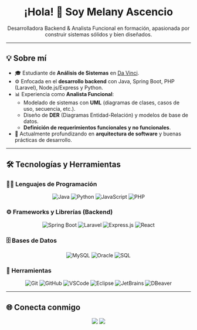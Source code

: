 <h1 align="center">¡Hola! 👋 Soy Melany Ascencio</h1>
<p align="center">
Desarrolladora Backend & Analista Funcional en formación, apasionada por construir sistemas sólidos y bien diseñados.
</p>

---

## 💡 Sobre mí  
- 🎓 Estudiante de **Análisis de Sistemas** en [Da Vinci](https://davinci.edu.ar/).  
- ⚙️ Enfocada en el **desarrollo backend** con Java, Spring Boot, PHP (Laravel), Node.js/Express y Python.  
- 📊 Experiencia como **Analista Funcional**:  
  - Modelado de sistemas con **UML** (diagramas de clases, casos de uso, secuencia, etc.).  
  - Diseño de **DER** (Diagramas Entidad-Relación) y modelos de base de datos.  
  - **Definición de requerimientos funcionales y no funcionales**.  
- 🌱 Actualmente profundizando en **arquitectura de software** y buenas prácticas de desarrollo.  

---

## 🛠️ Tecnologías y Herramientas  

### 👨‍💻 Lenguajes de Programación  
<p align="center">
  <img alt="Java" src="https://img.shields.io/badge/Java-%23007396.svg?style=plastic&logo=java&logoColor=white"/>
  <img alt="Python" src="https://img.shields.io/badge/Python-%2314354C.svg?style=plastic&logo=python&logoColor=white"/>
  <img alt="JavaScript" src="https://img.shields.io/badge/JavaScript-%23F7DF1E.svg?style=plastic&logo=javascript&logoColor=black"/>
  <img alt="PHP" src="https://img.shields.io/badge/PHP-%23777BB4.svg?style=plastic&logo=php&logoColor=white"/>
</p>

### ⚙️ Frameworks y Librerías (Backend)  
<p align="center">
  <img alt="Spring Boot" src="https://img.shields.io/badge/SpringBoot-%236DB33F.svg?style=plastic&logo=springboot&logoColor=white"/>
  <img alt="Laravel" src="https://img.shields.io/badge/Laravel-%23FF2D20.svg?style=plastic&logo=laravel&logoColor=white"/>
  <img alt="Express.js" src="https://img.shields.io/badge/Express.js-%23404d59.svg?style=plastic&logo=express&logoColor=white"/>
  <img alt="React" src="https://img.shields.io/badge/React-%2361DAFB.svg?style=plastic&logo=react&logoColor=black"/>
</p>

### 🗄️ Bases de Datos  
<p align="center">
  <img alt="MySQL" src="https://img.shields.io/badge/MySQL-%234479A1.svg?style=plastic&logo=mysql&logoColor=white"/>
  <img alt="Oracle" src="https://img.shields.io/badge/Oracle-%23F80000.svg?style=plastic&logo=oracle&logoColor=white"/>
  <img alt="SQL" src="https://img.shields.io/badge/SQL-%230074C1.svg?style=plastic&logo=sqlite&logoColor=white"/>
</p>

### 🔧 Herramientas  
<p align="center">
  <img alt="Git" src="https://img.shields.io/badge/Git-%23F05033.svg?style=plastic&logo=git&logoColor=white"/>
  <img alt="GitHub" src="https://img.shields.io/badge/GitHub-%23181717.svg?style=plastic&logo=github&logoColor=white"/>
  <img alt="VSCode" src="https://img.shields.io/badge/VS%20Code-0078d7.svg?style=plastic&logo=visual-studio-code&logoColor=white"/>
  <img alt="Eclipse" src="https://img.shields.io/badge/Eclipse-%232C2255.svg?style=plastic&logo=eclipse&logoColor=white"/>
  <img alt="JetBrains" src="https://img.shields.io/badge/JetBrains-%23000000.svg?style=plastic&logo=jetbrains&logoColor=white"/>
  <img alt="DBeaver" src="https://img.shields.io/badge/DBeaver-%233D4D5D.svg?style=plastic&logo=dbeaver&logoColor=white"/>
</p>

---

## 🌐 Conecta conmigo  
<p align="center">
  <a href="mailto:melanyascencio908@gmail.com"><img src="https://img.shields.io/badge/Gmail-%23EA4335.svg?style=plastic&logo=gmail&logoColor=white"/></a>
  <a href="https://www.linkedin.com/in/melany-ascencio"><img src="https://img.shields.io/badge/LinkedIn-%230A66C2.svg?style=plastic&logo=linkedin&logoColor=white"/></a>
</p>
